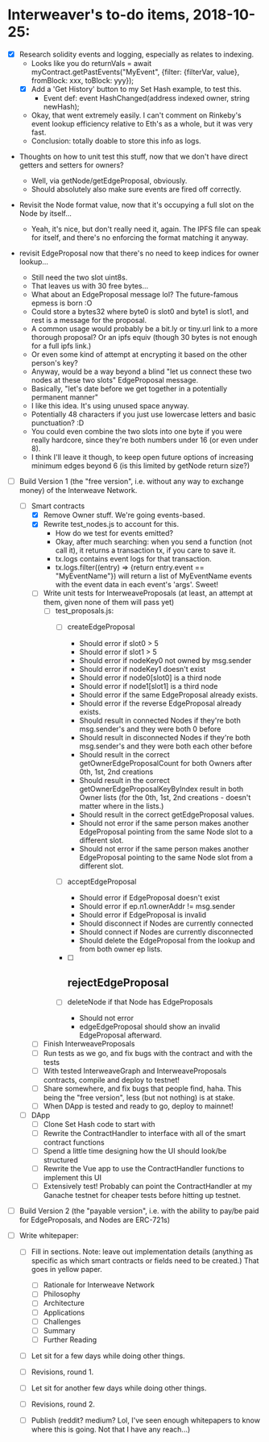# Interweaver's to-do items, 2018-10-25:

- [X] Research solidity events and logging, especially as relates to indexing.
  - Looks like you do returnVals = await myContract.getPastEvents("MyEvent", {filter: {filterVar, value}, fromBlock: xxx, toBlock: yyy});
  - [X] Add a 'Get History' button to my Set Hash example, to test this.
    - Event def: event HashChanged(address indexed owner, string newHash);
  - Okay, that went extremely easily. I can't comment on Rinkeby's event lookup efficiency relative to Eth's as a whole, but it was very fast.
  - Conclusion: totally doable to store this info as logs.
  
- Thoughts on how to unit test this stuff, now that we don't have direct getters and setters for owners?
  - Well, via getNode/getEdgeProposal, obviously.
  - Should absolutely also make sure events are fired off correctly.
  
- Revisit the Node format value, now that it's occupying a full slot on the Node by itself...
  - Yeah, it's nice, but don't really need it, again. The IPFS file can speak for itself, and there's no enforcing the format matching it anyway.
  
- revisit EdgeProposal now that there's no need to keep indices for owner lookup...
  - Still need the two slot uint8s.
  - That leaves us with 30 free bytes...
  - What about an EdgeProposal message lol? The future-famous epmess is born :O
  - Could store a bytes32 where byte0 is slot0 and byte1 is slot1, and rest is a message for the proposal.
  - A common usage would probably be a bit.ly or tiny.url link to a more thorough proposal? Or an ipfs equiv (though 30 bytes is not enough for a full ipfs link.)
  - Or even some kind of attempt at encrypting it based on the other person's key?
  - Anyway, would be a way beyond a blind "let us connect these two nodes at these two slots" EdgeProposal message.
  - Basically, "let's date before we get together in a potentially permanent manner"
  - I like this idea. It's using unused space anyway.
  - Potentially 48 characters if you just use lowercase letters and basic punctuation? :D
  - You could even combine the two slots into one byte if you were really hardcore, since they're both numbers under 16 (or even under 8).
  - I think I'll leave it though, to keep open future options of increasing minimum edges beyond 6 (is this limited by getNode return size?)
  
  
- [ ] Build Version 1 (the "free version", i.e. without any way to exchange money) of the Interweave Network.
  - [ ] Smart contracts
    - [X] Remove Owner stuff. We're going events-based.
    - [X] Rewrite test_nodes.js to account for this.
      - How do we test for events emitted?
      - Okay, after much searching: when you send a function (not call it), it returns a transaction tx, if you care to save it.
      - tx.logs contains event logs for that transaction.
      - tx.logs.filter((entry) => {return entry.event == "MyEventName"}) will return a list of MyEventName events with the event data in each event's 'args'. Sweet!
    - [ ] Write unit tests for InterweaveProposals (at least, an attempt at them, given none of them will pass yet)
      - [ ] test_proposals.js:
        - [ ] createEdgeProposal
          - Should error if slot0 > 5
          - Should error if slot1 > 5
          - Should error if nodeKey0 not owned by msg.sender
          - Should error if nodeKey1 doesn't exist
          - Should error if node0[slot0] is a third node
          - Should error if node1[slot1] is a third node
          - Should error if the same EdgeProposal already exists.
          - Should error if the reverse EdgeProposal already exists.
          - Should result in connected Nodes if they're both msg.sender's and they were both 0 before
          - Should result in disconnected Nodes if they're both msg.sender's and they were both each other before
          - Should result in the correct getOwnerEdgeProposalCount for both Owners after 0th, 1st, 2nd creations
          - Should result in the correct getOwnerEdgeProposalKeyByIndex result in both Owner lists (for the 0th, 1st, 2nd creations - doesn't matter where in the lists.)
          - Should result in the correct getEdgeProposal values.
          - Should not error if the same person makes another EdgeProposal pointing from the same Node slot to a different slot.
          - Should not error if the same person makes another EdgeProposal pointing to the same Node slot from a different slot.
        - [ ] acceptEdgeProposal
          - Should error if EdgeProposal doesn't exist
          - Should error if ep.n1.ownerAddr != msg.sender
          - Should error if EdgeProposal is invalid
          - Should disconnect if Nodes are currently connected
          - Should connect if Nodes are currently disconnected
          - Should delete the EdgeProposal from the lookup and from both owner ep lists.
          
        - [ ] rejectEdgeProposal
          -
        - [ ] deleteNode if that Node has EdgeProposals
          - Should not error
          - edgeEdgeProposal should show an invalid EdgeProposal afterward.
    - [ ] Finish InterweaveProposals
    - [ ] Run tests as we go, and fix bugs with the contract and with the tests
    - [ ] With tested InterweaveGraph and InterweaveProposals contracts, compile and deploy to testnet!
    - [ ] Share somewhere, and fix bugs that people find, haha. This being the "free version", less (but not nothing) is at stake.
    - [ ] When DApp is tested and ready to go, deploy to mainnet!
  - [ ] DApp
    - [ ] Clone Set Hash code to start with
    - [ ] Rewrite the ContractHandler to interface with all of the smart contract functions
    - [ ] Spend a little time designing how the UI should look/be structured
    - [ ] Rewrite the Vue app to use the ContractHandler functions to implement this UI
    - [ ] Extensively test! Probably can point the ContractHandler at my Ganache testnet for cheaper tests before hitting up testnet.
    
- [ ] Build Version 2 (the "payable version", i.e. with the ability to pay/be paid for EdgeProposals, and Nodes are ERC-721s)

- [ ] Write whitepaper:
    - [ ] Fill in sections. Note: leave out implementation details (anything as specific as which smart contracts or fields need to be created.) That goes in yellow paper.
      - [ ] Rationale for Interweave Network
      - [ ] Philosophy
      - [ ] Architecture
      - [ ] Applications
      - [ ] Challenges
      - [ ] Summary
      - [ ] Further Reading
    - [ ] Let sit for a few days while doing other things.
    - [ ] Revisions, round 1.
    - [ ] Let sit for another few days while doing other things.
    - [ ] Revisions, round 2.
    - [ ] Publish (reddit? medium? Lol, I've seen enough whitepapers to know where this is going. Not that I have any reach...)
 



 
